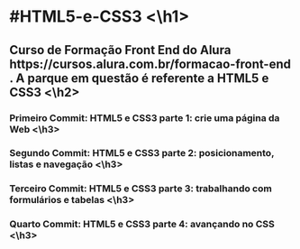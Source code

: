 <h1> #HTML5-e-CSS3 <\h1>
<h2>Curso de Formação Front End do Alura https://cursos.alura.com.br/formacao-front-end . A parque em questão é referente a HTML5 e CSS3 <\h2>

<h3>Primeiro Commit: HTML5 e CSS3 parte 1: crie uma página da Web <\h3>

<h3>Segundo Commit: HTML5 e CSS3 parte 2: posicionamento, listas e navegação <\h3>

<h3>Terceiro Commit: HTML5 e CSS3 parte 3: trabalhando com formulários e tabelas <\h3>

<h3>Quarto Commit: HTML5 e CSS3 parte 4: avançando no CSS <\h3>
